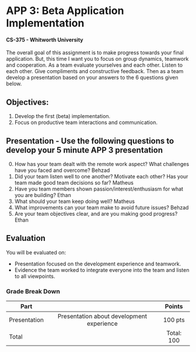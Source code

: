 # APP 3: Beta Application Implementation
#### CS-375 - Whitworth University

The overall goal of this assignment is to make progress towards your final application. But, this time I want you to focus on group dynamics, teamwork and cooperation. As a team evaluate yourselves and each other. Listen to each other. Give compliments and constructive feedback. Then as a team develop a presentation based on your answers to the 6 questions given below.

## Objectives:
1. Develop the first (beta) implementation. 
2. Focus on productive team interactions and communication.

## Presentation - Use the following questions to develop your 5 minute APP 3 presentation
0. How has your team dealt with the remote work aspect? What challenges have you faced and overcome?
   Behzad
1. Did your team listen well to one another? Motivate each other? Has your team made good team decisions so far?
   Matheus
2. Have you team members shown passion/interest/enthusiasm for what you are building?
   Ethan
3. What should your team keep doing well?
   Matheus
4. What improvements can your team make to avoid future issues?
   Behzad
5. Are your team objectives clear, and are you making good progress?
   Ethan

## Evaluation
You will be evaluated on:
- Presentation focused on the development experience and teamwork.
- Evidence the team worked to integrate everyone into the team and listen to all viewpoints.
 

### Grade Break Down
| Part    |                                       | Points  |
| --------|:-------------------------------------:|:-------:|
| Presentation | Presentation about development experience | 100 pts | 
| Total   |                                       | Total: 100 |

